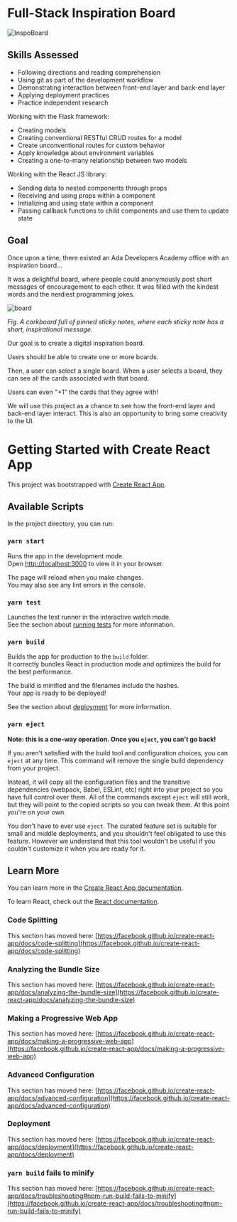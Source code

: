 # Full-Stack Inspiration Board

![InspoBoard](https://user-images.githubusercontent.com/60857422/204663350-276ae44d-6db5-4272-bede-41b95cadc021.png)

## Skills Assessed
* Following directions and reading comprehension
* Using git as part of the development workflow
* Demonstrating interaction between front-end layer and back-end layer
* Applying deployment practices
* Practice independent research

Working with the Flask framework:

* Creating models
* Creating conventional RESTful CRUD routes for a model
* Create unconventional routes for custom behavior
* Apply knowledge about environment variables
* Creating a one-to-many relationship between two models

Working with the React JS library:

* Sending data to nested components through props
* Receiving and using props within a component
* Initializing and using state within a component
* Passing callback functions to child components and use them to update state

## Goal
Once upon a time, there existed an Ada Developers Academy office with an inspiration board...

It was a delightful board, where people could anonymously post short messages of encouragement to each other. It was filled with the kindest words and the nerdiest programming jokes.

![board](https://user-images.githubusercontent.com/60857422/204662440-852c9fa2-f0a5-4382-8d1e-2b22b1075afc.jpeg)

_Fig. A corkboard full of pinned sticky notes, where each sticky note has a short, inspirational message._

Our goal is to create a digital inspiration board.

Users should be able to create one or more boards.

Then, a user can select a single board. When a user selects a board, they can see all the cards associated with that board.

Users can even "+1" the cards that they agree with!

We will use this project as a chance to see how the front-end layer and back-end layer interact. This is also an opportunity to bring some creativity to the UI.

# Getting Started with Create React App

This project was bootstrapped with [Create React App](https://github.com/facebook/create-react-app).

## Available Scripts

In the project directory, you can run:

### `yarn start`

Runs the app in the development mode.\
Open [http://localhost:3000](http://localhost:3000) to view it in your browser.

The page will reload when you make changes.\
You may also see any lint errors in the console.

### `yarn test`

Launches the test runner in the interactive watch mode.\
See the section about [running tests](https://facebook.github.io/create-react-app/docs/running-tests) for more information.

### `yarn build`

Builds the app for production to the `build` folder.\
It correctly bundles React in production mode and optimizes the build for the best performance.

The build is minified and the filenames include the hashes.\
Your app is ready to be deployed!

See the section about [deployment](https://facebook.github.io/create-react-app/docs/deployment) for more information.

### `yarn eject`

**Note: this is a one-way operation. Once you `eject`, you can't go back!**

If you aren't satisfied with the build tool and configuration choices, you can `eject` at any time. This command will remove the single build dependency from your project.

Instead, it will copy all the configuration files and the transitive dependencies (webpack, Babel, ESLint, etc) right into your project so you have full control over them. All of the commands except `eject` will still work, but they will point to the copied scripts so you can tweak them. At this point you're on your own.

You don't have to ever use `eject`. The curated feature set is suitable for small and middle deployments, and you shouldn't feel obligated to use this feature. However we understand that this tool wouldn't be useful if you couldn't customize it when you are ready for it.

## Learn More

You can learn more in the [Create React App documentation](https://facebook.github.io/create-react-app/docs/getting-started).

To learn React, check out the [React documentation](https://reactjs.org/).

### Code Splitting

This section has moved here: [https://facebook.github.io/create-react-app/docs/code-splitting](https://facebook.github.io/create-react-app/docs/code-splitting)

### Analyzing the Bundle Size

This section has moved here: [https://facebook.github.io/create-react-app/docs/analyzing-the-bundle-size](https://facebook.github.io/create-react-app/docs/analyzing-the-bundle-size)

### Making a Progressive Web App

This section has moved here: [https://facebook.github.io/create-react-app/docs/making-a-progressive-web-app](https://facebook.github.io/create-react-app/docs/making-a-progressive-web-app)

### Advanced Configuration

This section has moved here: [https://facebook.github.io/create-react-app/docs/advanced-configuration](https://facebook.github.io/create-react-app/docs/advanced-configuration)

### Deployment

This section has moved here: [https://facebook.github.io/create-react-app/docs/deployment](https://facebook.github.io/create-react-app/docs/deployment)

### `yarn build` fails to minify

This section has moved here: [https://facebook.github.io/create-react-app/docs/troubleshooting#npm-run-build-fails-to-minify](https://facebook.github.io/create-react-app/docs/troubleshooting#npm-run-build-fails-to-minify)
